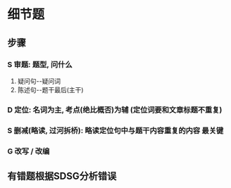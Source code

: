 # 细节题

## 步骤

### S 审题: 题型, 问什么
1.  疑问句--疑问词
2.  陈述句--题干最后(主干)

### D 定位: 名词为主, 考点(绝比概否)为辅 (定位词要和文章标题不重复)

### S 删减(略读, 过河拆桥): **略读定位句中与题干内容重复的内容** 最关键

### G 改写 / 改编

## 有错题根据SDSG分析错误
